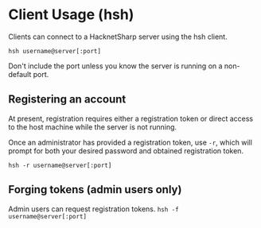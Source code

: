 # Client Usage (hsh)

Clients can connect to a HacknetSharp server using the hsh client.

`hsh username@server[:port]`

Don't include the port unless you know the server is running on
a non-default port.

## Registering an account

At present, registration requires either a registration token
or direct access to the host machine while the server is not running.

Once an administrator has provided a registration token, use `-r`,
which will prompt for both your desired
password and obtained registration token.

`hsh -r username@server[:port]`

## Forging tokens (admin users only)

Admin users can request registration tokens.
`hsh -f username@server[:port]`

